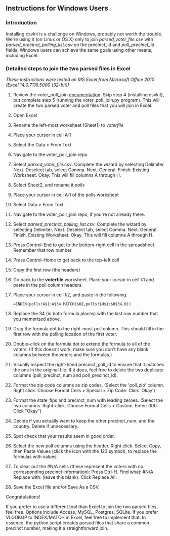 Instructions for Windows Users
----------------

### Introduction

Installing csvkit is a challenge on Windows, probably not worth the trouble. We're using it (on Linux or OS X) only to join _parsed_voter_file.csv_ with _parsed_precinct_polling_list.csv_ on the precinct_id and _poll_precinct_id_ fields. Windows users can achieve the same goals using other means, including Excel.

### Detailed steps to join the two parsed files in Excel
_These instructions were tested on MS Excel from Microsoft Office 2010 (Excel 14.0.7116.5000 (32-bit))_
1. Review the voter_poll_join  [documentation](https://github.com/mroswell/voter_poll_join/blob/master/README.md). Skip step 4 (installing csvkit), but complete step 5 (running the voter_poll_join.py program). This will create the two parsed voter and poll files that you will join in Excel.
2. Open Excel
3. Rename the left-most worksheet (Sheet1) to _voterfile_
 4. Place your cursor in cell A:1
 5. Select the Data > From Text
 6. Navigate to the voter_poll_join repo
 7. Select _parsed_voter_file.csv_. Complete the wizard by selecting Delimiter. Next. Deselect tab, select Comma. Next. General. Finish. Existing Worksheet. Okay. This will fill columns A through H.
8. Select Sheet2, and rename it _polls_
 9. Place your cursor in cell A:1 of the polls worksheet
 10. Select Data > From Text.
 11. Navigate to the voter_poll_join repo, if you're not already there.
 12. Select _parsed_precinct_polling_list.csv_. Complete the wizard by selecting Delimiter. Next. Deselect tab, select Comma. Next. General. Finish. Existing Worksheet. Okay. This will fill columns A through H.
 13. Press Control-End to get to the bottom-right cell in the spreadsheet. Remember that row number.
 14. Press Control-Home to get back to the top-left cell
 15. Copy the first row (the headers)

16. Go back to the __voterfile__ worksheet. Place your cursor in cell I:1 and paste in the poll column headers.
  17. Place your cursor in cell I:2, and paste in the following.
      ```
      =INDEX(polls!A$1:A$34,MATCH($H2,polls!$H$1:$H$34,0))
      ```
  18. Replace the 34 (in both formula places) with the last row number that you memorized above.
  19. Drag the formula dot to the right-most poll column. This should fill in the first row with the polling location of the first voter.
  20. Double-click on the formula dot to extend the formula to all of the voters. (If this doesn't work, make sure you don't have  any blank columns between the voters and the formulas.)
  21. Visually inspect the right-hand precinct_poll_id to ensure that it matches the one in the original file. If it does, feel free to delete the two duplicate columns (poll_precinct_num and poll_precinct_id).
  22. Format the zip code columns as zip codes. (Select the 'poll_zip' column. Right click. Choose Format Cells > Special > Zip Code. Click 'Okay')
  23. Format the state_fips and precinct_num with leading zeroes. (Select the two columns. Right-click. Choose Format Cells > Custom. Enter: 000. Click "Okay")
  24. Decide if you actually want to keep the other precinct_num, and the country. Delete if unnecessary.
  25. Spot check that your results seem in good order.
  26. Select the new poll columns using the header.  Right click. Select Copy, then Paste Values (click the icon with the 123 symbol), to replace the formulas with values.
  27. To clear out the #N/A cells (these represent the voters with no corresponding precinct information): Press Ctrl-H. Find what: #N/A    Replace with: (leave this blank). Click Replace All.

28. Save the Excel file and/or Save As a CSV.

Congratulations!

If you prefer to use a different tool than Excel to join the two parsed files, feel free. Options include Access, MySQL, Postgres, SQLite. If you prefer VLOOKUP to INDEX/MATCH in Excel, feel free to implement that. In essence, the python script creates parsed files that share a common precinct number, making it a straightforward join.

